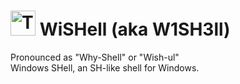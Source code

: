 # <img src="https://cdn.swee.codes/icons/software/w1sh3ll.svg" alt="The logo of WiSHell." width="40"/> WiSHell (aka W1SH3ll)
Pronounced as "Why-Shell" or "Wish-ul"  
Windows SHell, an SH-like shell for Windows.
